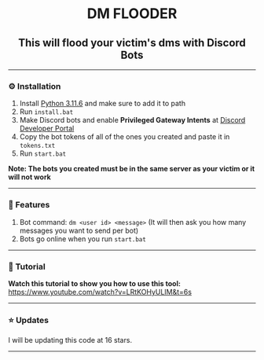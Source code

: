 <h1 align="center">DM FLOODER</h1>
<h2 align="center">This will flood your victim's dms with Discord Bots</h2>

---

### ⚙️ Installation
1. Install [Python 3.11.6](https://www.python.org/downloads/release/python-3116/) and make sure to add it to path
2. Run `install.bat`
3. Make Discord bots and enable **Privileged Gateway Intents** at [Discord Developer Portal](https://discord.com/developers/applications)
4. Copy the bot tokens of all of the ones you created and paste it in `tokens.txt`
5. Run `start.bat`

**Note: The bots you created must be in the same server as your victim or it will not work**

---

### 📄 Features
1. Bot command: `dm <user id> <message>` (It will then ask you how many messages you want to send per bot)
2. Bots go online when you run `start.bat`

---

### 📸 Tutorial
**Watch this tutorial to show you how to use this tool:** https://www.youtube.com/watch?v=LRtKOHyULIM&t=6s

---

### ⭐ Updates 
I will be updating this code at 16 stars.

---


